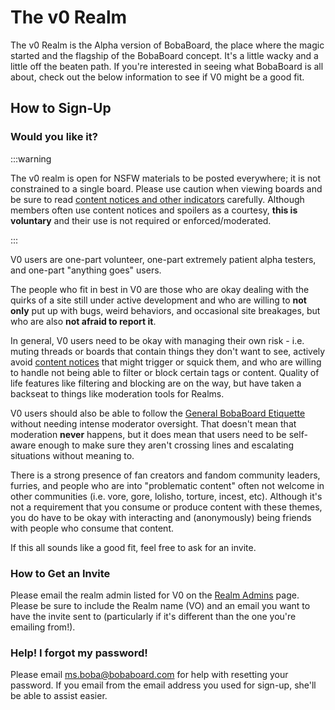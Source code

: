 # The v0 Realm

The v0 Realm is the Alpha version of BobaBoard, the place where the magic
started and the flagship of the BobaBoard concept. It's a little wacky and a
little off the beaten path. If you're interested in seeing what BobaBoard is all
about, check out the below information to see if V0 might be a good fit.

## How to Sign-Up

### Would you like it?

:::warning

The v0 realm is open for NSFW materials to be posted everywhere; it is not
constrained to a single board. Please use caution when viewing boards and be
sure to read
[content notices and other indicators](/docs/users/howto/tagging#cn) carefully.
Although members often use content notices and spoilers as a courtesy, **this is
voluntary** and their use is not required or enforced/moderated.

:::

V0 users are one-part volunteer, one-part extremely patient alpha testers, and
one-part "anything goes" users.

The people who fit in best in V0 are those who are okay dealing with the quirks
of a site still under active development and who are willing to **not only** put
up with bugs, weird behaviors, and occasional site breakages, but who are also
**not afraid to report it**.

In general, V0 users need to be okay with managing their own risk - i.e. muting
threads or boards that contain things they don't want to see, actively avoid
[content notices](/docs/users/howto/tagging#cn) that might trigger or squick
them, and who are willing to handle not being able to filter or block certain
tags or content. Quality of life features like filtering and blocking are on the
way, but have taken a backseat to things like moderation tools for Realms.

V0 users should also be able to follow the
[General BobaBoard Etiquette](/docs/users/etiquette) without needing intense
moderator oversight. That doesn't mean that moderation **never** happens, but it
does mean that users need to be self-aware enough to make sure they aren't
crossing lines and escalating situations without meaning to.

There is a strong presence of fan creators and fandom community leaders,
furries, and people who are into "problematic content" often not welcome in
other communities (i.e. vore, gore, lolisho, torture, incest, etc). Although
it's not a requirement that you consume or produce content with these themes,
you do have to be okay with interacting and (anonymously) being friends with
people who consume that content.

If this all sounds like a good fit, feel free to ask for an invite.

### How to Get an Invite

Please email the realm admin listed for V0 on the
[Realm Admins](/docs/users/admins) page. Please be sure to include the Realm
name (VO) and an email you want to have the invite sent to (particularly if it's
different than the one you're emailing from!).

### Help! I forgot my password!

Please email
[ms.boba@bobaboard.com](mailto:ms.boba@bobaboard.com?subject=Password%20Recovery)
for help with resetting your password. If you email from the email address you
used for sign-up, she'll be able to assist easier.
